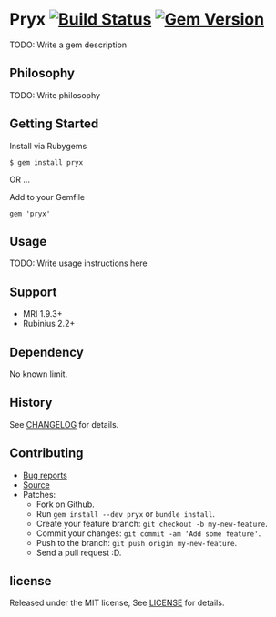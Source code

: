 # Pryx [![Build Status](https://travis-ci.org/zw963/pryx.svg?branch=master)](https://travis-ci.org/zw963/pryx) [![Gem Version](https://badge.fury.io/rb/pryx.svg)](http://badge.fury.io/rb/pryx)

TODO: Write a gem description

## Philosophy

TODO: Write philosophy

## Getting Started

Install via Rubygems

    $ gem install pryx

OR ...

Add to your Gemfile

    gem 'pryx'

## Usage

TODO: Write usage instructions here

## Support

  * MRI 1.9.3+
  * Rubinius 2.2+

## Dependency

No known limit.

## History

  See [CHANGELOG](https://github.com/zw963/pryx/blob/master/CHANGELOG) for details.

## Contributing

  * [Bug reports](https://github.com/zw963/pryx/issues)
  * [Source](https://github.com/zw963/pryx)
  * Patches:
    * Fork on Github.
    * Run `gem install --dev pryx` or `bundle install`.
    * Create your feature branch: `git checkout -b my-new-feature`.
    * Commit your changes: `git commit -am 'Add some feature'`.
    * Push to the branch: `git push origin my-new-feature`.
    * Send a pull request :D.

## license

Released under the MIT license, See [LICENSE](https://github.com/zw963/pryx/blob/master/LICENSE) for details.
